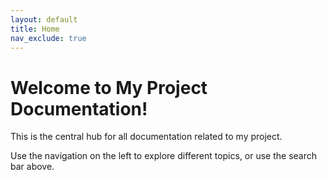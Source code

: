 ```yaml
---
layout: default
title: Home
nav_exclude: true
---
```

# Welcome to My Project Documentation!

This is the central hub for all documentation related to my project.

Use the navigation on the left to explore different topics, or use the search bar above.